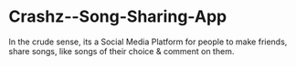 # Crashz--Song-Sharing-App

In the crude sense, its a Social Media Platform for people to make friends, share songs, like songs of their choice & comment on them. 
